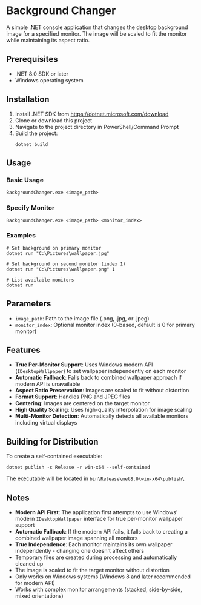 # Background Changer

A simple .NET console application that changes the desktop background image for a specified monitor. The image will be scaled to fit the monitor while maintaining its aspect ratio.

## Prerequisites

- .NET 8.0 SDK or later
- Windows operating system

## Installation

1. Install .NET SDK from https://dotnet.microsoft.com/download
2. Clone or download this project
3. Navigate to the project directory in PowerShell/Command Prompt
4. Build the project:
   ```
   dotnet build
   ```

## Usage

### Basic Usage
```
BackgroundChanger.exe <image_path>
```

### Specify Monitor
```
BackgroundChanger.exe <image_path> <monitor_index>
```

### Examples
```
# Set background on primary monitor
dotnet run "C:\Pictures\wallpaper.jpg"

# Set background on second monitor (index 1)
dotnet run "C:\Pictures\wallpaper.png" 1

# List available monitors
dotnet run
```

## Parameters

- `image_path`: Path to the image file (.png, .jpg, or .jpeg)
- `monitor_index`: Optional monitor index (0-based, default is 0 for primary monitor)

## Features

- **True Per-Monitor Support**: Uses Windows modern API (`IDesktopWallpaper`) to set wallpaper independently on each monitor
- **Automatic Fallback**: Falls back to combined wallpaper approach if modern API is unavailable
- **Aspect Ratio Preservation**: Images are scaled to fit without distortion
- **Format Support**: Handles PNG and JPEG files
- **Centering**: Images are centered on the target monitor
- **High Quality Scaling**: Uses high-quality interpolation for image scaling
- **Multi-Monitor Detection**: Automatically detects all available monitors including virtual displays

## Building for Distribution

To create a self-contained executable:

```
dotnet publish -c Release -r win-x64 --self-contained
```

The executable will be located in `bin\Release\net8.0\win-x64\publish\`

## Notes

- **Modern API First**: The application first attempts to use Windows' modern `IDesktopWallpaper` interface for true per-monitor wallpaper support
- **Automatic Fallback**: If the modern API fails, it falls back to creating a combined wallpaper image spanning all monitors
- **True Independence**: Each monitor maintains its own wallpaper independently - changing one doesn't affect others
- Temporary files are created during processing and automatically cleaned up  
- The image is scaled to fit the target monitor without distortion
- Only works on Windows systems (Windows 8 and later recommended for modern API)
- Works with complex monitor arrangements (stacked, side-by-side, mixed orientations)
